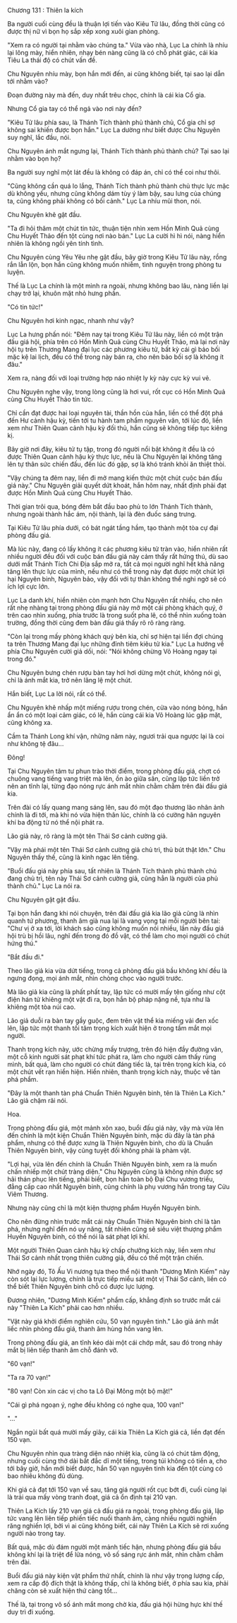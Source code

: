 




Chương 131 : Thiên la kích


Ba người cuối cùng đều là thuận lợi tiến vào Kiêu Tử lâu, đồng thời cũng có được thị nữ vì bọn họ sắp xếp xong xuôi gian phòng.

"Xem ra có người tại nhằm vào chúng ta." Vừa vào nhà, Lục La chính là nhíu lại lông mày, hiển nhiên, nhạy bén nàng cũng là có chỗ phát giác, cái kia Tiêu La thái độ có chút vấn đề.

Chu Nguyên nhíu mày, bọn hắn mới đến, ai cũng không biết, tại sao lại dẫn tới nhằm vào?

Đoạn đường này mà đến, duy nhất trêu chọc, chính là cái kia Cổ gia.

Nhưng Cổ gia tay có thể ngả vào nơi này đến?

"Kiêu Tử lâu phía sau, là Thánh Tích thành phủ thành chủ, Cổ gia chỉ sợ không sai khiến được bọn hắn." Lục La dường như biết được Chu Nguyên suy nghĩ, lắc đầu, nói.

Chu Nguyên ánh mắt ngưng lại, Thánh Tích thành phủ thành chủ? Tại sao lại nhằm vào bọn họ?

Ba người suy nghĩ một lát đều là không có đáp án, chỉ có thể coi như thôi.

"Cũng không cần quá lo lắng, Thánh Tích thành phủ thành chủ thực lực mặc dù không yếu, nhưng cũng không dám tùy ý làm bậy, sau lưng của chúng ta, cũng không phải không có bối cảnh." Lục La nhíu mũi thon, nói.

Chu Nguyên khẽ gật đầu.

"Ta đi hỏi thăm một chút tin tức, thuận tiện nhìn xem Hồn Minh Quả cùng Chu Huyết Thảo đến tột cùng nơi nào bán." Lục La cười hì hì nói, nàng hiển nhiên là không ngồi yên tính tình.

Chu Nguyên cùng Yêu Yêu nhẹ gật đầu, bây giờ trong Kiêu Tử lâu này, rồng rắn lẫn lộn, bọn hắn cũng không muốn nhiễm, tình nguyện trong phòng tu luyện.

Thế là Lục La chính là một mình ra ngoài, nhưng không bao lâu, nàng liền lại chạy trở lại, khuôn mặt nhỏ hưng phấn.

"Có tin tức!"

Chu Nguyên hơi kinh ngạc, nhanh như vậy?

Lục La hưng phấn nói: "Đêm nay tại trong Kiêu Tử lâu này, liền có một trận đấu giá hội, phía trên có Hồn Minh Quả cùng Chu Huyết Thảo, mà lại nơi này hội tụ trên Thương Mang đại lục các phương kiêu tử, bất kỳ cái gì bảo bối mặc kệ lai lịch, đều có thể trong này bán ra, cho nên bảo bối sợ là không ít đâu."

Xem ra, nàng đối với loại trường hợp náo nhiệt ly kỳ này cực kỳ vui vẻ.

Chu Nguyên nghe vậy, trong lòng cũng là hơi vui, rốt cục có Hồn Minh Quả cùng Chu Huyết Thảo tin tức.

Chỉ cần đạt được hai loại nguyên tài, thần hồn của hắn, liền có thể đột phá đến Hư cảnh hậu kỳ, tiến tới tu hành tam phẩm nguyên văn, tới lúc đó, liền xem như Thiên Quan cảnh hậu kỳ đối thủ, hắn cũng sẽ không tiếp tục kiêng kị.

Bây giờ nơi đây, kiêu tử tụ tập, trong đó người nổi bật không ít đều là có được Thiên Quan cảnh hậu kỳ thực lực, nếu là Chu Nguyên lại không tăng lên tự thân sức chiến đấu, đến lúc đó gặp, sợ là khó tránh khỏi ăn thiệt thòi.

"Vậy chúng ta đêm nay, liền đi mở mang kiến thức một chút cuộc bán đấu giá này." Chu Nguyên giải quyết dứt khoát, hắn hôm nay, nhất định phải đạt được Hồn Minh Quả cùng Chu Huyết Thảo.

Thời gian trôi qua, bóng đêm bắt đầu bao phủ to lớn Thánh Tích thành, nhưng ngoài thành hắc ám, nội thành, lại là đèn đuốc sáng trưng.

Tại Kiêu Tử lâu phía dưới, có bát ngát tầng hầm, tạo thành một tòa cự đại phòng đấu giá.

Mà lúc này, đang có lấy không ít các phương kiêu tử tràn vào, hiển nhiên rất nhiều người đều đối với cuộc bán đấu giá này cảm thấy rất hứng thú, dù sao dưới mắt Thánh Tích Chi Địa sắp mở ra, tất cả mọi người nghĩ hết khả năng tăng lên thực lực của mình, nếu như có thể trong này đạt được một chút lợi hại Nguyên binh, Nguyên bảo, vậy đối với tự thân không thể nghi ngờ sẽ có ích lợi cực lớn.

Lục La danh khí, hiển nhiên còn mạnh hơn Chu Nguyên rất nhiều, cho nên rất nhẹ nhàng tại trong phòng đấu giá này mở một cái phòng khách quý, ở trên cao nhìn xuống, phía trước là trong suốt pha lê, có thể nhìn xuống toàn trường, đồng thời cũng đem bàn đấu giá thấy rõ rõ ràng ràng.

"Còn lại trong mấy phòng khách quý bên kia, chỉ sợ hiện tại liền đợi chúng ta trên Thương Mang đại lục những đỉnh tiêm kiêu tử kia." Lục La hướng về phía Chu Nguyên cười giả dối, nói: "Nói không chừng Võ Hoàng ngay tại trong đó."

Chu Nguyên bưng chén rượu bàn tay hơi hơi dừng một chút, không nói gì, chỉ là ánh mắt kia, trở nên lăng lệ một chút.

Hắn biết, Lục La lời nói, rất có thể.

Chu Nguyên khẽ nhấp một miếng rượu trong chén, cửa vào nóng bỏng, hắn ẩn ẩn có một loại cảm giác, có lẽ, hắn cùng cái kia Võ Hoàng lúc gặp mặt, cũng không xa.

Cầm ta Thánh Long khí vận, những năm này, ngươi trải qua ngược lại là coi như không tệ đâu...

Đông!

Tại Chu Nguyên tâm tư phun trào thời điểm, trong phòng đấu giá, chợt có chuông vang tiếng vang triệt mà lên, ồn ào giữa sân, cũng lập tức liền trở nên an tĩnh lại, từng đạo nóng rực ánh mắt nhìn chằm chằm trên đài đấu giá kia.

Trên đài có lấy quang mang sáng lên, sau đó một đạo thương lão nhân ảnh chính là đi tới, mà khi nó vừa hiện thân lúc, chính là có cường hãn nguyên khí ba động từ nó thể nội phát ra.

Lão giả này, rõ ràng là một tên Thái Sơ cảnh cường giả.

"Vậy mà phái một tên Thái Sơ cảnh cường giả chủ trì, thủ bút thật lớn." Chu Nguyên thấy thế, cũng là kinh ngạc lên tiếng.

"Buổi đấu giá này phía sau, tất nhiên là Thánh Tích thành phủ thành chủ đang chủ trì, tên này Thái Sơ cảnh cường giả, cũng hẳn là người của phủ thành chủ." Lục La nói ra.

Chu Nguyên gật gật đầu.

Tại bọn hắn đang khi nói chuyện, trên đài đấu giá kia lão giả cũng là nhìn quanh tứ phương, thanh âm già nua lại là vang vọng tại mỗi người bên tai: "Chư vị ở xa tới, lời khách sáo cũng không muốn nói nhiều, lần này đấu giá hội trù bị hồi lâu, nghĩ đến trong đó đồ vật, có thể làm cho mọi người có chút hứng thú."

"Bắt đầu đi."

Theo lão giả kia vừa dứt tiếng, trong cả phòng đấu giá bầu không khí đều là ngưng đọng, mọi ánh mắt, nhìn chòng chọc vào người trước.

Mà lão giả kia cũng là phất phất tay, lập tức có mười mấy tên giống như cột điện hán tử khiêng một vật đi ra, bọn hắn bộ pháp nặng nề, tựa như là khiêng một tòa núi cao.

Lão giả duỗi ra bàn tay gầy guộc, đem trên vật thể kia miếng vải đen xốc lên, lập tức một thanh tối tăm trọng kích xuất hiện ở trong tầm mắt mọi người.

Thanh trọng kích này, ước chừng mấy trượng, trên đó hiện đầy đường vân, một cỗ kinh người sát phạt khí tức phát ra, làm cho người cảm thấy rùng mình, bất quá, làm cho người có chút đáng tiếc là, tại trên trọng kích kia, có một chút vết rạn hiển hiện. Hiển nhiên, thanh trọng kích này, thuộc về tàn phá phẩm.

"Đây là một thanh tàn phá Chuẩn Thiên Nguyên binh, tên là Thiên La Kích." Lão giả chậm rãi nói.

Hoa.

Trong phòng đấu giá, một mảnh xôn xao, buổi đấu giá này, vậy mà vừa lên đến chính là một kiện Chuẩn Thiên Nguyên binh, mặc dù đây là tàn phá phẩm, nhưng có thể được xưng là Thiên Nguyên binh, cho dù là Chuẩn Thiên Nguyên binh, vậy cũng tuyệt đối không phải là phàm vật.

"Lợi hại, vừa lên đến chính là Chuẩn Thiên Nguyên binh, xem ra là muốn chấn nhiếp một chút tràng diện." Chu Nguyên cũng là không nhịn được sợ hãi thán phục lên tiếng, phải biết, bọn hắn toàn bộ Đại Chu vương triều, đẳng cấp cao nhất Nguyên binh, cũng chính là phụ vương hắn trong tay Cửu Viêm Thương.

Nhưng này cũng chỉ là một kiện thượng phẩm Huyền Nguyên binh.

Cho nên đừng nhìn trước mắt cái này Chuẩn Thiên Nguyên binh chỉ là tàn phá, nhưng nghĩ đến nó uy năng, tất nhiên cũng sẽ siêu việt thượng phẩm Huyền Nguyên binh, có thể nói là sát phạt lợi khí.

Một người Thiên Quan cảnh hậu kỳ chấp chưởng kích này, liền xem như Thái Sơ cảnh nhất trọng thiên cường giả, đều có thể một trận chiến.

Nhớ ngày đó, Tô Ấu Vi nương tựa theo thể nội thanh "Dương Minh Kiếm" này còn sót lại lực lượng, chính là trực tiếp miểu sát một vị Thái Sơ cảnh, liền có thể biết Thiên Nguyên binh chỗ có được lực lượng.

Đương nhiên, "Dương Minh Kiếm" phẩm cấp, khẳng định so trước mắt cái này "Thiên La Kích" phải cao hơn nhiều.

"Vật này giá khởi điểm nghiên cứu, 50 vạn nguyên tinh." Lão giả ánh mắt liếc nhìn phòng đấu giá, thanh âm hùng hồn vang lên.

Trong phòng đấu giá, an tĩnh kéo dài một cái chớp mắt, sau đó trong nháy mắt bị liên tiếp thanh âm chỗ đánh vỡ.

"60 vạn!"

"Ta ra 70 vạn!"

"80 vạn! Còn xin các vị cho ta Lô Đại Mông một bộ mặt!"

"Cái gì phá ngoạn ý, nghe đều không có nghe qua, 100 vạn!"

"..."

Ngắn ngủi bất quá mười mấy giây, cái kia Thiên La Kích giá cả, liền đạt đến 150 vạn.

Chu Nguyên nhìn qua tràng diện náo nhiệt kia, cũng là có chút tâm động, nhưng cuối cùng thở dài bất đắc dĩ một tiếng, trong túi không có tiền a, cho tới bây giờ, hắn mới biết được, hắn 50 vạn nguyên tinh kia đến tột cùng có bao nhiêu không đủ dùng.

Khi giá cả đạt tới 150 vạn về sau, tăng giá người rốt cục bớt đi, cuối cùng lại là trải qua mấy vòng tranh đoạt, giá cả ổn định tại 210 vạn.

Thiên La Kích lấy 210 vạn giá cả đấu giá ra ngoài, trong phòng đấu giá, lập tức vang lên liên tiếp phiến tiếc nuối thanh âm, càng nhiều người nghiến răng nghiến lợi, bởi vì ai cũng không biết, cái này Thiên La Kích sẽ rơi xuống người nào trong tay.

Bất quá, mặc dù đám người một mảnh tiếc hận, nhưng phòng đấu giá bầu không khí lại là triệt để lửa nóng, vô số sáng rực ánh mắt, nhìn chằm chằm trên đài.

Buổi đấu giá này kiện vật phẩm thứ nhất, chính là như vậy trọng lượng cấp, xem ra cấp độ đích thật là không thấp, chỉ là không biết, ở phía sau kia, phải chăng còn sẽ xuất hiện thứ càng tốt...

Thế là, tại trong vô số ánh mắt mong chờ kia, đấu giá hội hừng hực khí thế duy trì đi xuống.




